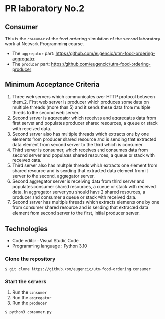 # PR laboratory No.2

## Consumer

This is the `consumer` of the food ordering simulation of the second laboratory work at Network Programming course.
* The `aggregator` part: https://github.com/eugencic/utm-food-ordering-aggregator
* The `producer` part: https://github.com/eugencic/utm-food-ordering-producer

## Minimum Acceptance Criteria

1. Three web servers which communicates over HTTP protocol between them.2. First web server is producer which produces some data on multiple threads (more than 5) and it sends these data from multiple threds to the second web server.
3. Second server is aggregator which receives and aggregates data from ﬁrst server and populates producer shared resources, a queue or stack with received data.
4. Second server also has multiple threads which extracts one by one elements from producer shared resource and is
sending that extracted data element from second server to the third which is consumer.
5. Third server is consumer, which receives and consumes data from second server and populates shared resources, a queue
or stack with received data.
6. Third server also has multiple threads which extracts one element from shared resource and is sending that extracted data element from it server to the second, aggregator server.
7. Second aggregator server is receiving data from third server and populates consumer shared resources, a queue or stack with received data. In aggregator server you should have 2 shared resources, a producer and consumer a queue or stack with received data.
8. Second server has multiple threads which extracts elements one by one from consumer shared resource and is sending
that extracted data element from second server to the ﬁrst, initial producer server.

## Technologies

* Code editor : Visual Studio Code
* Programming language : Python 3.10

### Clone the repository
```bash
$ git clone https://github.com/eugencic/utm-food-ordering-consumer
```

### Start the servers

1. Run the `consumer`
2. Run the `aggregator`
3. Run the `producer`
```bash
$ python3 consumer.py
```